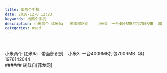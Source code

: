 ```yaml
---
title: 出两个手机
date: 2018-12-8 12:23
keywords: 出两个手机
description: 小米两个 红米6a   带面部识别    小米3  一台400RMB打包700RMB  QQ 1976142044
categories: used
---
```

<td class="t_f" id="postmessage_2430341">

<br/>
<br/>
小米两个 红米6a   带面部识别    小米3  一台400RMB打包700RMB  QQ 1976142044<br/>
<img alt="" border="0" class="zoom" data-cf-modified-8b9e03f6ad20cf55d8cfddb0-="" file="http://www.flw.ph/data/appbyme/upload/image/201812/08/uBcpg8QdTyEY.jpg" id="aimg_sqwNy" lazyloadthumb="1" onclick="" onmouseover="" src="http://www.flw.ph/data/appbyme/upload/image/201812/08/uBcpg8QdTyEY.jpg"/><br/>
</td>
###### 转载自[菲龙网]